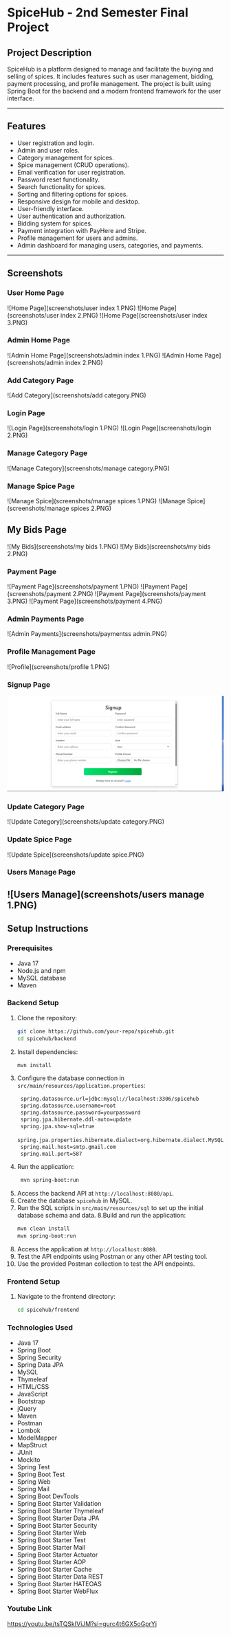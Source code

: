 # SpiceHub - 2nd Semester Final Project

## Project Description
SpiceHub is a platform designed to manage and facilitate the buying and selling of spices. It includes features such as user management, bidding, payment processing, and profile management. The project is built using Spring Boot for the backend and a modern frontend framework for the user interface.

---

## Features
- User registration and login.
- Admin and user roles.
- Category management for spices.
- Spice management (CRUD operations).
- Email verification for user registration.
- Password reset functionality.
- Search functionality for spices.
- Sorting and filtering options for spices.
- Responsive design for mobile and desktop.
- User-friendly interface.
- User authentication and authorization.
- Bidding system for spices.
- Payment integration with PayHere and Stripe.
- Profile management for users and admins.
- Admin dashboard for managing users, categories, and payments.

---

## Screenshots
###  User Home Page
![Home Page](screenshots/user index 1.PNG)
![Home Page](screenshots/user index 2.PNG)
![Home Page](screenshots/user index 3.PNG)

###  Admin  Home Page
![Admin Home Page](screenshots/admin index 1.PNG)
![Admin Home Page](screenshots/admin index 2.PNG)

### Add Category Page
![Add Category](screenshots/add category.PNG)

### Login Page
![Login Page](screenshots/login 1.PNG)
![Login Page](screenshots/login 2.PNG)

### Manage Category Page
![Manage Category](screenshots/manage category.PNG)

### Manage Spice Page
![Manage Spice](screenshots/manage spices 1.PNG)
![Manage Spice](screenshots/manage spices 2.PNG)

## My Bids Page
![My Bids](screenshots/my bids 1.PNG)
![My Bids](screenshots/my bids 2.PNG)

### Payment Page
![Payment Page](screenshots/payment 1.PNG)
![Payment Page](screenshots/payment 2.PNG)
![Payment Page](screenshots/payment 3.PNG)
![Payment Page](screenshots/payment 4.PNG)

### Admin Payments Page
![Admin Payments](screenshots/paymentss admin.PNG)

### Profile Management Page
![Profile](screenshots/profile 1.PNG)

### Signup Page
![Signup](screenshots/signup.PNG)

### Update Category Page
![Update Category](screenshots/update category.PNG)

### Update Spice Page
![Update Spice](screenshots/update spice.PNG)

### Users Manage Page
![Users Manage](screenshots/users manage 1.PNG)
---

## Setup Instructions

### Prerequisites
- Java 17
- Node.js and npm
- MySQL database
- Maven

### Backend Setup
1. Clone the repository:
   ```bash
   git clone https://github.com/your-repo/spicehub.git
   cd spicehub/backend
2. Install dependencies:
   ```bash
   mvn install
   ```
3. Configure the database connection in `src/main/resources/application.properties`:
   ```properties
    spring.datasource.url=jdbc:mysql://localhost:3306/spicehub
    spring.datasource.username=root
    spring.datasource.password=yourpassword
    spring.jpa.hibernate.ddl-auto=update
    spring.jpa.show-sql=true
    spring.jpa.properties.hibernate.dialect=org.hibernate.dialect.MySQL8Dialect
    spring.mail.host=smtp.gmail.com
    spring.mail.port=587
   ```
4. Run the application:
   ```bash
    mvn spring-boot:run
    ```
5. Access the backend API at `http://localhost:8080/api`.
6. Create the database `spicehub` in MySQL.
7. Run the SQL scripts in `src/main/resources/sql` to set up the initial database schema and data.
8.Build and run the application:
   ```bash
   mvn clean install
   mvn spring-boot:run
   ```
9. Access the application at `http://localhost:8080`.
10. Test the API endpoints using Postman or any other API testing tool.
11. Use the provided Postman collection to test the API endpoints.


### Frontend Setup
1. Navigate to the frontend directory:
   ```bash
   cd spicehub/frontend
   ```
   
### Technologies Used
- Java 17
- Spring Boot
- Spring Security
- Spring Data JPA
- MySQL
- Thymeleaf
- HTML/CSS
- JavaScript
- Bootstrap
- jQuery
- Maven
- Postman
- Lombok
- ModelMapper
- MapStruct
- JUnit
- Mockito
- Spring Test
- Spring Boot Test
- Spring Web
- Spring Mail
- Spring Boot DevTools
- Spring Boot Starter Validation
- Spring Boot Starter Thymeleaf
- Spring Boot Starter Data JPA
- Spring Boot Starter Security
- Spring Boot Starter Web
- Spring Boot Starter Test
- Spring Boot Starter Mail
- Spring Boot Starter Actuator
- Spring Boot Starter AOP
- Spring Boot Starter Cache
- Spring Boot Starter Data REST
- Spring Boot Starter HATEOAS
- Spring Boot Starter WebFlux


### Youtube Link 
https://youtu.be/tsTQSkIViJM?si=gurc4t6GX5oGprYj
   